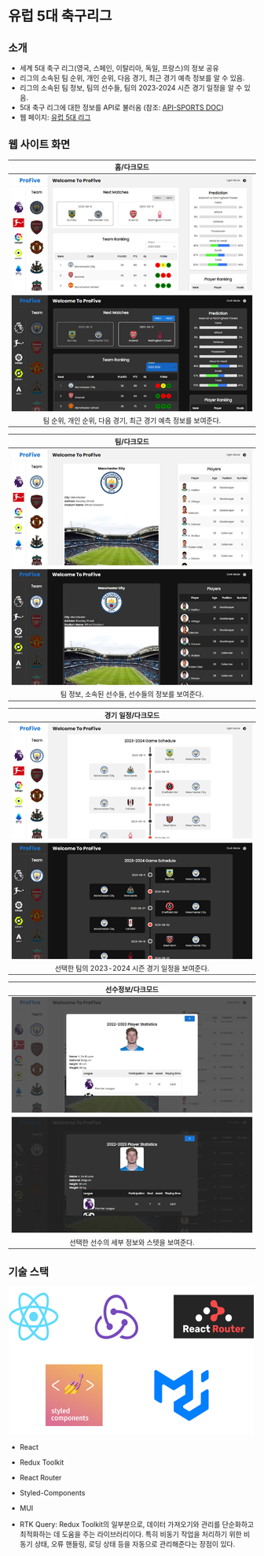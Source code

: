 # 유럽 5대 축구리그

## 소개
- 세계 5대 축구 리그(영국, 스페인, 이탈리아, 독일, 프랑스)의 정보 공유
- 리그의 소속된 팀 순위, 개인 순위, 다음 경기, 최근 경기 예측 정보를 알 수 있음.
- 리그의 소속된 팀 정보, 팀의 선수들, 팀의 2023-2024 시즌 경기 일정을 알 수 있음.
- 5대 축구 리그에 대한 정보를 API로 불러옴 (참조: [API-SPORTS DOC][api-sports])
- 웹 페이지: [유럽 5대 리그][pro-five]

## 웹 사이트 화면
|            홈/다크모드         |
| :----------------------------: |
|   <img src="images/main.png">  |
| <img src="images/mainDark.png">|
| 팀 순위, 개인 순위, 다음 경기, 최근 경기 예측 정보를 보여준다.|

|              팀/다크모드            |
| :---------------------------------: |
|   <img src="images/teamInfo.png">   |
| <img src="images/teamInfoDark.png"> |
| 팀 정보, 소속된 선수들, 선수들의 정보를 보여준다.|


|            경기 일정/다크모드          |
| :-------------------------------------: |
|   <img src="images/gameSchedule.png">   |
| <img src="images/gameScheduleDark.png"> |
| 선택한 팀의 2023-2024 시즌 경기 일정을 보여준다.|

|          선수정보/다크모드       |
| :-------------------------------: |
|   <img src="images/player.png">   |
| <img src="images/playerDark.png"> |
| 선택한 선수의 세부 정보와 스텟을 보여준다. |

## 기술 스택
<img src="images/tech_stack.png" width="500px" height="300px">

- React
- Redux Toolkit
- React Router
- Styled-Components
- MUI
- RTK Query: Redux Toolkit의 일부분으로, 데이터 가져오기와 관리를 단순화하고 최적화하는 데 도움을 주는 라이브러리이다. 특히 비동기 작업을 처리하기 위한 비동기 상태, 오류 핸들링, 로딩 상태 등을 자동으로 관리해준다는 장점이 있다.


  [api-sports]: <https://api-sports.io/documentation/football/v3>
  [pro-five]: <https://dooohun.github.io/soccer-info/>
